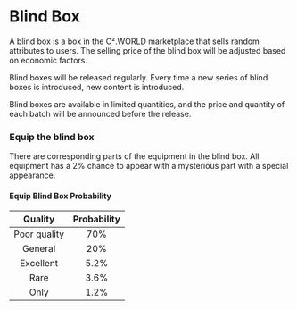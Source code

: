 # Blind Box

A blind box is a box in the C².WORLD marketplace that sells random attributes to users. The selling price of the blind box will be adjusted based on economic factors.

Blind boxes will be released regularly. Every time a new series of blind boxes is introduced, new content is introduced.

Blind boxes are available in limited quantities, and the price and quantity of each batch will be announced before the release.

### Equip the blind box

There are corresponding parts of the equipment in the blind box. All equipment has a 2% chance to appear with a mysterious part with a special appearance.

#### Equip Blind Box Probability

|    Quality   | Probability |
| :----------: | :---------: |
| Poor quality |     70%     |
|    General   |     20%     |
|   Excellent  |     5.2%    |
|     Rare     |     3.6%    |
|     Only     |     1.2%    |

